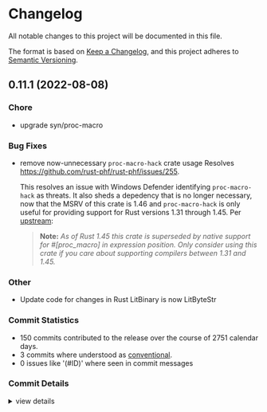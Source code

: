 # Changelog

All notable changes to this project will be documented in this file.

The format is based on [Keep a Changelog](https://keepachangelog.com/en/1.0.0/),
and this project adheres to [Semantic Versioning](https://semver.org/spec/v2.0.0.html).

## 0.11.1 (2022-08-08)

<csr-id-d40d663ca96f668bcd6f86cc691085629111c0b5/>
<csr-id-8225c4b90d6ee71483304e71342c269fca86a044/>

### Chore

 - <csr-id-d40d663ca96f668bcd6f86cc691085629111c0b5/> upgrade syn/proc-macro

### Bug Fixes

 - <csr-id-caf1ce71aed110fb44206ce2291154572ebfe9b7/> remove now-unnecessary `proc-macro-hack` crate usage
   Resolves <https://github.com/rust-phf/rust-phf/issues/255>.
   
   This resolves an issue with Windows Defender identifying `proc-macro-hack` as threats. It also sheds
   a depedency that is no longer necessary, now that the MSRV of this crate is 1.46 and
   `proc-macro-hack` is only useful for providing support for Rust versions 1.31 through 1.45. Per
   [upstream](https://github.com/dtolnay/proc-macro-hack):
   
   > **Note:** _As of Rust 1.45 this crate is superseded by native support for #\[proc\_macro\] in
   > expression position. Only consider using this crate if you care about supporting compilers between
   > 1.31 and 1.45._

### Other

 - <csr-id-8225c4b90d6ee71483304e71342c269fca86a044/> Update code for changes in Rust
   LitBinary is now LitByteStr

### Commit Statistics

<csr-read-only-do-not-edit/>

 - 150 commits contributed to the release over the course of 2751 calendar days.
 - 3 commits where understood as [conventional](https://www.conventionalcommits.org).
 - 0 issues like '(#ID)' where seen in commit messages

### Commit Details

<csr-read-only-do-not-edit/>

<details><summary>view details</summary>

 * **Uncategorized**
    - Replace handmade changelog with generated one by `cargo-smart-release` ([`cb84cf6`](https://github.com/rust-phf/rust-phf/commit/cb84cf6636ab52823c53e70d6abeac8f648a3482))
    - Add category to crates ([`32a72c3`](https://github.com/rust-phf/rust-phf/commit/32a72c3859997fd6b590e9ec092ae789d2acdf55))
    - Update repository links on Cargo.toml ([`1af3b0f`](https://github.com/rust-phf/rust-phf/commit/1af3b0fe1f8fdcae7ccc1bc8d51de309fb16a6bf))
    - Release 0.11.0 ([`d2efdc0`](https://github.com/rust-phf/rust-phf/commit/d2efdc08a7eb1d0d6c414b7b2ac41ce1fe1f9a43))
    - Merge pull request #257 from JohnTitor/edition-2021 ([`36ec885`](https://github.com/rust-phf/rust-phf/commit/36ec8854a9da4f295618e98d94aaf7150df2173e))
    - Make crates edition 2021 ([`b9d25da`](https://github.com/rust-phf/rust-phf/commit/b9d25da58b912d9927fbc41901631cd77836462b))
    - remove now-unnecessary `proc-macro-hack` crate usage ([`caf1ce7`](https://github.com/rust-phf/rust-phf/commit/caf1ce71aed110fb44206ce2291154572ebfe9b7))
    - Make "unicase + macros" features work ([`11bb242`](https://github.com/rust-phf/rust-phf/commit/11bb2426f0237b1ecea8c8038630b1231ede4871))
    - Extract `phf_macros` tests as a separated crate ([`8cf694d`](https://github.com/rust-phf/rust-phf/commit/8cf694d76e0991b4e24ecdc5d2a88bb74713d9cd))
    - Remove some stuff which is now unnecessary ([`6941e82`](https://github.com/rust-phf/rust-phf/commit/6941e825d09a98c1ea29a08ecd5fd605611584a4))
    - Refine doc comments ([`d8cfc43`](https://github.com/rust-phf/rust-phf/commit/d8cfc436059a1c2c3ede1afb0f9ec2333c046fc6))
    - Fix CI failure ([`d9b5ff2`](https://github.com/rust-phf/rust-phf/commit/d9b5ff23367d2bbcc385ff8243c7d972f45d459c))
    - Fix `phf` dev dep version ([`3cc6f05`](https://github.com/rust-phf/rust-phf/commit/3cc6f05cb07933af4cf886645d1170bdcb306b6b))
    - Prepare for release 0.10.0 ([`588ac25`](https://github.com/rust-phf/rust-phf/commit/588ac25dd5c0afccea084e6f94867328a6a30454))
    - Fix publish failure ([`fbb18f9`](https://github.com/rust-phf/rust-phf/commit/fbb18f925018fa621ce8a8d334f6746ae0f1d072))
    - Prepare for v0.9.1 ([`9b71978`](https://github.com/rust-phf/rust-phf/commit/9b719789149ef195ef5eba093b7e73255fbef8dc))
    - remove Slice type and fix some docs ([`99d3533`](https://github.com/rust-phf/rust-phf/commit/99d353390f8124a283da9202fd4d163e68bc1949))
    - Minor cleanups ([`8868d08`](https://github.com/rust-phf/rust-phf/commit/8868d088e2fed36fcd7741e9a1c5bf68bef4f46e))
    - Bless tests ([`dab668c`](https://github.com/rust-phf/rust-phf/commit/dab668ccc8b638548cd78678de8427ed5e765b21))
    - Fix the release failure ([`647f331`](https://github.com/rust-phf/rust-phf/commit/647f331d43dcf2b61625cccffbd31f95ad076d05))
    - Downgrade `phf` dev-dep version for now ([`7dd8a1b`](https://github.com/rust-phf/rust-phf/commit/7dd8a1b410fea96820bfe489f53f1c6fd9d64ba5))
    - Prepare 0.9.0 release ([`2ca46c4`](https://github.com/rust-phf/rust-phf/commit/2ca46c4f9c9083c128fcc6add33dc5986638940f))
    - Cleanup cargo metadata ([`a9e4b0a`](https://github.com/rust-phf/rust-phf/commit/a9e4b0a1e84825004fa66e938b870f83d3147d0d))
    - Fix test ([`ffa7e41`](https://github.com/rust-phf/rust-phf/commit/ffa7e41a767dd6021a7f42f012dab0befe6d0932))
    - Run rustfmt check on CI ([`1adfb30`](https://github.com/rust-phf/rust-phf/commit/1adfb305704cbced7c63e58b99bd53847298dbe6))
    - Run rustfmt ([`dd86c6c`](https://github.com/rust-phf/rust-phf/commit/dd86c6c103f25021b52144085b8fab0a94582bef))
    - Rename `unicase_support` to `unicase` ([`b47174b`](https://github.com/rust-phf/rust-phf/commit/b47174bb9ebbd68e41316e1aa39c6541a45356a6))
    - Run UI tests only on stable ([`7522b16`](https://github.com/rust-phf/rust-phf/commit/7522b160e76e981e430f6586dbfa8747c85f2f76))
    - Add back ordered_map, ordered_set ([`0ab0108`](https://github.com/rust-phf/rust-phf/commit/0ab01081e4bd8f40bc18ab554c95f217220228d5))
    - Improve implementation for unicase support ([`6957e47`](https://github.com/rust-phf/rust-phf/commit/6957e470b6fcd3b389440bf3d2ddcb12e1d38911))
    - Restore unicase_support for phf_macros ([`77e6cce`](https://github.com/rust-phf/rust-phf/commit/77e6cce1931fe8b43e434061a369f3620b3e97e0))
    - Use `[patch.crates-io]` section instead of path key ([`f47515b`](https://github.com/rust-phf/rust-phf/commit/f47515bce5c433214dbecee262a7a6f14e6a74d4))
    - Fix phf_macros on no_std ([`d7af3dc`](https://github.com/rust-phf/rust-phf/commit/d7af3dc96a67070e2f9000158d074825f0a9d592))
    - Merge pull request #194 from pickfire/patch-1 ([`caec346`](https://github.com/rust-phf/rust-phf/commit/caec346b07cf04cc7850e4aeeca077856b79256a))
    - Update stderrs ([`0f1407e`](https://github.com/rust-phf/rust-phf/commit/0f1407ec8aa6df74e7ed95dd073685295958d5d5))
    - Update expected test case output for latest nightly ([`e387f69`](https://github.com/rust-phf/rust-phf/commit/e387f69540138026ab679537322c94500876fe8d))
    - Release v0.8.0 ([`4060288`](https://github.com/rust-phf/rust-phf/commit/4060288dc2c1ebe3b0630e4016ed51935bb0c863))
    - Avoid missing main error in tests ([`1992222`](https://github.com/rust-phf/rust-phf/commit/19922229dfe8c25076ab13344a0b876fe2c3bda3))
    - Merge pull request #172 from kornelski/patch-1 ([`eee56c0`](https://github.com/rust-phf/rust-phf/commit/eee56c077c84cb84565eb3897c306865a3b29cc9))
    - upgrade syn/proc-macro ([`d40d663`](https://github.com/rust-phf/rust-phf/commit/d40d663ca96f668bcd6f86cc691085629111c0b5))
    - remove ordered_map, ordered_set, phf_builder ([`8ae2bb8`](https://github.com/rust-phf/rust-phf/commit/8ae2bb886841a69a4fc482f439e2374f2373ab15))
    - port compile-fail tests to trybuild ([`4a4256c`](https://github.com/rust-phf/rust-phf/commit/4a4256cf1963a349c8d63f4f93c7c562e8963d59))
    - create `Display` adapters for `phf_codegen` builders ([`93aa7ae`](https://github.com/rust-phf/rust-phf/commit/93aa7ae1de87345ea19f38e747283bc712384650))
    - Merge pull request #164 from abonander/perf-improvements ([`70129c6`](https://github.com/rust-phf/rust-phf/commit/70129c6fbcdf428ce9f1014eea935301ac70e410))
    - ignore compiletest ([`f1362b2`](https://github.com/rust-phf/rust-phf/commit/f1362b25674538ed02d41fcc9f7cc1c8ba6ec57c))
    - proc_macro_hygiene is not needed with proc-macro-hack ([`ab473a4`](https://github.com/rust-phf/rust-phf/commit/ab473a4c7fcc1a8e8a99594c261fe00b4ad96865))
    - Merge pull request #157 from abonander/array-formatting ([`8fc18be`](https://github.com/rust-phf/rust-phf/commit/8fc18be75dd3cb284b0b34b6c9e99c3c92544268))
    - Made macros work in stable ([`4fc0d1a`](https://github.com/rust-phf/rust-phf/commit/4fc0d1a8c3bcc3950082b614d8bfa4a0f63d6962))
    - implement support for 128-bit ints and fix high magnitude vals ([`5be5919`](https://github.com/rust-phf/rust-phf/commit/5be59199389c0703fff62f640eb1a0d19243fc48))
    - Fixed typo in benchmark ([`f46b2e1`](https://github.com/rust-phf/rust-phf/commit/f46b2e19622de2f845ea5eb8e8d4f54ece364242))
    - Fix tests ([`ae4ef3e`](https://github.com/rust-phf/rust-phf/commit/ae4ef3ea68d6baca0916b5ef2a15245ad78674ae))
    - Release v0.7.24 ([`1287414`](https://github.com/rust-phf/rust-phf/commit/1287414b1302d2d717c5f4be81accf4c12ccad48))
    - Reexport macros through phf crate ([`588fd1a`](https://github.com/rust-phf/rust-phf/commit/588fd1a785492afa5ad76db0556097e32e24387d))
    - Convert phf_macros to new-style proc-macros ([`5ae4131`](https://github.com/rust-phf/rust-phf/commit/5ae413129c391223782bc2944ec0ffbded103791))
    - Release v0.7.23 ([`a050b6f`](https://github.com/rust-phf/rust-phf/commit/a050b6f2a6b825bf0824339266ab9545340420d4))
    - Update to nightly-2018-08-23 ([`e03f536`](https://github.com/rust-phf/rust-phf/commit/e03f536f32a8a2a31d07e43b19e05c7d4fd1cb82))
    - Release 0.7.22 ([`ab88405`](https://github.com/rust-phf/rust-phf/commit/ab884054fa17eef915db2bdb5259c7aa71fbfea6))
    - Fix build ([`2071d25`](https://github.com/rust-phf/rust-phf/commit/2071d2515ff37590c45ee2e88cead583cdb81089))
    - Update to latest nightly ([`fcf758f`](https://github.com/rust-phf/rust-phf/commit/fcf758faa21c6c2c93dbab9fe6ac82a36bab0dd9))
    - Upgrade rand ([`e7b5a35`](https://github.com/rust-phf/rust-phf/commit/e7b5a35d14f6927a748f3c55a1c87b5b751ececd))
    - Release v0.7.21 ([`6c7e2d9`](https://github.com/rust-phf/rust-phf/commit/6c7e2d9ce17ff1b87507925bdbe87e6e682ed3e4))
    - Upgrade to rustc 1.16.0-nightly (c07a6ae77 2017-01-17) ([`dc756bf`](https://github.com/rust-phf/rust-phf/commit/dc756bfb1400715eeedd0dfaa394296274f59be4))
    - Don't ICE on bad syntax ([`e87e95f`](https://github.com/rust-phf/rust-phf/commit/e87e95fb96cfad1cc6699b828fb8994d2429f424))
    - Link to docs.rs ([`61142c5`](https://github.com/rust-phf/rust-phf/commit/61142c5aa168cff1bf53a6961ddc12012b49e1bb))
    - Cleanup ([`9278c47`](https://github.com/rust-phf/rust-phf/commit/9278c470b33571de286314cae555c4de9dd7d177))
    - Fix tests ([`5947cd1`](https://github.com/rust-phf/rust-phf/commit/5947cd14b9aac452f4f8feb25b57fd11240970ee))
    - Remove time dependency ([`98f56e5`](https://github.com/rust-phf/rust-phf/commit/98f56e53c212795e048c7baa0f488e1b294e9c37))
    - Dependency cleanup ([`f106aa6`](https://github.com/rust-phf/rust-phf/commit/f106aa66d85abfba3d627d12fd46a9b080c83e95))
    - Release v0.7.20 ([`f631f50`](https://github.com/rust-phf/rust-phf/commit/f631f50abfaf6ea3d6fc8caaada47975b6df3a62))
    - Update to Rust 1.15.0-nightly (7b3eeea22 2016-11-21) ([`39cc485`](https://github.com/rust-phf/rust-phf/commit/39cc485f777daaf2076f1da7337cc5ad7e9f00ad))
    - Release v0.7.19 ([`0a98dd1`](https://github.com/rust-phf/rust-phf/commit/0a98dd1865d12a3fa4cc27bdb38fa1e7374940d9))
    - Update phf_macros to Rust 1.14.0-nightly (7c69b0d5a 2016-11-01) ([`b7d2d4d`](https://github.com/rust-phf/rust-phf/commit/b7d2d4d36cb43a8fa159135250bd2265cb30f523))
    - Release v0.7.18 ([`3f71765`](https://github.com/rust-phf/rust-phf/commit/3f717650f4331f5dbb9d7a3f878228fcf1138729))
    - Fix for latest nightly ([`35e991b`](https://github.com/rust-phf/rust-phf/commit/35e991b11efca3bd065a28f661ab76f423a83601))
    - Release v0.7.17 ([`21ecf72`](https://github.com/rust-phf/rust-phf/commit/21ecf72101715e4754db95a64ecd7de5a37b7f14))
    - Fix for latest nightly ([`cb1ec95`](https://github.com/rust-phf/rust-phf/commit/cb1ec955442750fc712d155346beeb9562905602))
    - Remove dead code ([`df0d8e8`](https://github.com/rust-phf/rust-phf/commit/df0d8e8ae9b23482fb19ca70f1f3bd6cdfe59358))
    - Add compile-fail test for equivalent UniCase keys ([`711515a`](https://github.com/rust-phf/rust-phf/commit/711515ad0ab53c14303b6c659a1fb3c2b3c86df5))
    - Add UniCase support to phf_macros and bump unicase version ([`2af3abb`](https://github.com/rust-phf/rust-phf/commit/2af3abb00cafc85d43755e43767a2a8b274f6670))
    - Release v0.7.16 ([`8bf29c1`](https://github.com/rust-phf/rust-phf/commit/8bf29c10a878c83d73cc40385f0e96cb9cc95afa))
    - Update the TokenTree import ([`f404629`](https://github.com/rust-phf/rust-phf/commit/f40462989e75ce85de8c88d6faaee934d05fe006))
    - Release v0.7.15 ([`20f896e`](https://github.com/rust-phf/rust-phf/commit/20f896e6975cabb9cf9883b08eaa5b3da8597f11))
    - Release v0.7.14 ([`fee66fc`](https://github.com/rust-phf/rust-phf/commit/fee66fc20e33f2b119f830a8926f3b6e52abcf09))
    - Introduce a Slice abstraction for buffers ([`0cc3844`](https://github.com/rust-phf/rust-phf/commit/0cc38449c21f29bd9348e28c5719d650e16159cf))
    - Release v0.7.13 ([`4769a6d`](https://github.com/rust-phf/rust-phf/commit/4769a6d2ce1d392da06e4b3cb833a1cdccb1f1aa))
    - Update to Rust 2016-02-22 ([`c995514`](https://github.com/rust-phf/rust-phf/commit/c9955143ffdb07bf85a525494811bd96517bf688))
    - Release v0.7.12 ([`9b75ee5`](https://github.com/rust-phf/rust-phf/commit/9b75ee5ed14060c45a5785fba0387be09e698624))
    - Support byte string keys in phf_macros (fixes #76) ([`652beae`](https://github.com/rust-phf/rust-phf/commit/652beae0cac6711ab0931d8dc844cd291559dad7))
    - Release v0.7.11 ([`a004227`](https://github.com/rust-phf/rust-phf/commit/a0042277b181ec95fcbf29751b9a453f4f962ebb))
    - Update for changed return value of parser.eat ([`82da9f0`](https://github.com/rust-phf/rust-phf/commit/82da9f00f404634c09097f9116cda9e8e742d556))
    - Switch timing info back to a hint ([`771e781`](https://github.com/rust-phf/rust-phf/commit/771e781e704e581c1a103f56ed0f6f2a68917883))
    - Release v0.7.10 ([`c43154b`](https://github.com/rust-phf/rust-phf/commit/c43154b2661dc09620a7879c16f37b47d6ec03ae))
    - Update for syntax changes ([`3be2db8`](https://github.com/rust-phf/rust-phf/commit/3be2db8d9254214bf1571fafd466ed7d6b96af55))
    - Release v0.7.9 ([`b7d29df`](https://github.com/rust-phf/rust-phf/commit/b7d29dfe0df288b2da74de195f764eace1c8e443))
    - Registry now seems to live in rustc_plugin instead of rustc::plugin ([`ba8d701`](https://github.com/rust-phf/rust-phf/commit/ba8d7019599cb779b9f7ab983f6cc2aa4f422991))
    - Release v0.7.8 ([`aad0b9b`](https://github.com/rust-phf/rust-phf/commit/aad0b9b658fb970e3df60b066961aafca1a17c44))
    - Rustup ([`a6c43fa`](https://github.com/rust-phf/rust-phf/commit/a6c43fa25e06684121df6a93b2b90405d8e0fc2e))
    - Release v0.7.7 ([`c9e7a93`](https://github.com/rust-phf/rust-phf/commit/c9e7a93f4d6f85a72651aba6187e4c956d8c1167))
    - rustup for phf_macros ([`4c51ffc`](https://github.com/rust-phf/rust-phf/commit/4c51ffc6d63f768dea75cab65ad6cb809bce9bb4))
    - Run through rustfmt ([`58e2223`](https://github.com/rust-phf/rust-phf/commit/58e222380b7fc9609a055cb5a6110ba04e47d677))
    - Release v0.7.6 ([`5bcd5c9`](https://github.com/rust-phf/rust-phf/commit/5bcd5c95215f5aa29e133cb2912662085a8158f0))
    - Release v0.7.5 ([`fda44f5`](https://github.com/rust-phf/rust-phf/commit/fda44f550401c1bd4aad29bb2c07030b86761028))
    - Update code for changes in Rust ([`8225c4b`](https://github.com/rust-phf/rust-phf/commit/8225c4b90d6ee71483304e71342c269fca86a044))
    - Macro assemble benchmark map and match to ensure sync ([`a2486ed`](https://github.com/rust-phf/rust-phf/commit/a2486eda19c647d16c9976bb33ba8634388a0569))
    - Add benchmarks ([`9585cc3`](https://github.com/rust-phf/rust-phf/commit/9585cc3c0391725d02f6199eaed500ba5fafcaf3))
    - Release v0.7.4 ([`c7c0d3c`](https://github.com/rust-phf/rust-phf/commit/c7c0d3c294126157f0275a05b7c3a65c419234a1))
    - Update PhfHash to mirror std::hash::Hash ([`96ef156`](https://github.com/rust-phf/rust-phf/commit/96ef156baae669b233673d6be2b96617ad48551e))
    - Release v0.7.3 ([`77ea239`](https://github.com/rust-phf/rust-phf/commit/77ea23917e908b10c4c5c463671a8409292f8661))
    - Release v0.7.2 ([`642b69d`](https://github.com/rust-phf/rust-phf/commit/642b69d0100a4ee7ec6e430ef1351bd1f28f9a4a))
    - Add an index test ([`f51f449`](https://github.com/rust-phf/rust-phf/commit/f51f449261ddd8ad30bfb5507b166e7980df1aa7))
    - Release v0.7.1 ([`9cb9de9`](https://github.com/rust-phf/rust-phf/commit/9cb9de911ad4e16964f0def29780dde1630c3619))
    - Fix phf-macros ([`6c98e9f`](https://github.com/rust-phf/rust-phf/commit/6c98e9f16a6d9ebf11e0a9c8e9ff91b4b320d2af))
    - Release v0.7.0 ([`555a690`](https://github.com/rust-phf/rust-phf/commit/555a690561673597aee068650ac884bbcc2e31cf))
    - Stabilize phf ([`e215273`](https://github.com/rust-phf/rust-phf/commit/e2152739cbdd471116d88bb4a9cea4cdfede1e42))
    - Release v0.6.19 ([`5810d30`](https://github.com/rust-phf/rust-phf/commit/5810d30ef2162f33cfb4da99c65b7344c7f2913b))
    - Release v0.6.18 ([`36efc72`](https://github.com/rust-phf/rust-phf/commit/36efc721478d097fba1e5458cbdd9f288637abae))
    - Fix for upstream changes ([`eabadcf`](https://github.com/rust-phf/rust-phf/commit/eabadcf7e8af351ba8f07d86746e35adc8c5812e))
    - Release v0.6.17 ([`271ccc2`](https://github.com/rust-phf/rust-phf/commit/271ccc27d885363d4d8c549f75624d08c48e56c5))
    - Release v0.6.15 ([`ede14df`](https://github.com/rust-phf/rust-phf/commit/ede14df1e574674852b09bcafff4ad549ebfd4ae))
    - Remove broken test ([`f54adb7`](https://github.com/rust-phf/rust-phf/commit/f54adb783a71678c9397b4d7c1e02ee82b9646b8))
    - Release v0.6.14 ([`cf64ebb`](https://github.com/rust-phf/rust-phf/commit/cf64ebb8f769c9f12c9a03d05713dde6b8caf371))
    - Release v0.6.13 ([`4fdb533`](https://github.com/rust-phf/rust-phf/commit/4fdb5331fd9978ca3e180a06fb2e34627f50fb77))
    - Fix warnings and use debug builders ([`4d28684`](https://github.com/rust-phf/rust-phf/commit/4d28684b72333e911e23b898b5780947d49822a5))
    - Release v0.6.12 ([`59ca586`](https://github.com/rust-phf/rust-phf/commit/59ca58637206c9806c13cc24cb35cb7d0ce9d23f))
    - Fix phf_macros ([`6567152`](https://github.com/rust-phf/rust-phf/commit/6567152be9e018a99fedf6e54017d827812b8f13))
    - Release v0.6.11 ([`e1e6d3b`](https://github.com/rust-phf/rust-phf/commit/e1e6d3b40a6babddd0989406f2b4e952443ff52e))
    - Release v0.6.10 ([`fc45373`](https://github.com/rust-phf/rust-phf/commit/fc45373b34a461664f532c5108f3d2625172c128))
    - Add doc URLs ([`4605db3`](https://github.com/rust-phf/rust-phf/commit/4605db3e7e0c4bef09ccf6c09c7dbcc36b707a9f))
    - Add documentation for phf_macros ([`8eca797`](https://github.com/rust-phf/rust-phf/commit/8eca79711f33d04ad773a023581b6bd0a6f1efdc))
    - Move generation logic to its own crate ([`cfeee87`](https://github.com/rust-phf/rust-phf/commit/cfeee8714caa4ecb3199df2a2ac149fe6a28ecc0))
    - Move tests to phf_macros ([`40dbc32`](https://github.com/rust-phf/rust-phf/commit/40dbc328456003484716021cc317156967f1b2c1))
    - Release v0.6.9 ([`822f4e3`](https://github.com/rust-phf/rust-phf/commit/822f4e3fb127dc02d36d802803d71aa5b98bed3c))
    - More fixes ([`0c04b9c`](https://github.com/rust-phf/rust-phf/commit/0c04b9cb2679a63394778a7362ef14441b6c2032))
    - Release v0.6.8 ([`cd637ca`](https://github.com/rust-phf/rust-phf/commit/cd637cafb6d37b1901b6c119a7d26f253e9a288e))
    - Release v0.6.7 ([`bfc36c9`](https://github.com/rust-phf/rust-phf/commit/bfc36c979225f652cdb72f3b1f2a25e77b50ab8c))
    - Fix for upstream changes ([`5ff7040`](https://github.com/rust-phf/rust-phf/commit/5ff70403a1b12c30206b128ac619b31c69e42eb4))
    - rustup to current master ([`f6922e2`](https://github.com/rust-phf/rust-phf/commit/f6922e245752b4932f9a3a420c1f8d10e66e0b78))
    - Release v0.6.6 ([`b09a174`](https://github.com/rust-phf/rust-phf/commit/b09a174a166c7744c5989bedc6ba68340f6f7fd1))
    - Release v0.6.5 ([`271e784`](https://github.com/rust-phf/rust-phf/commit/271e7848f35b31d6ce9fc9268de173738464bfc8))
    - Move docs to this repo and auto build them ([`f8ef160`](https://github.com/rust-phf/rust-phf/commit/f8ef160480e2d4ce72fa7afb6ebce70e45acbc76))
    - Release v0.6.4 ([`6866c1b`](https://github.com/rust-phf/rust-phf/commit/6866c1bf5ad5091bc969f1356884aa86c27458cb))
    - Remove unused feature ([`2ee5f78`](https://github.com/rust-phf/rust-phf/commit/2ee5f788d493d929b669550c144ff23aad52721b))
    - InternedString.get() removal; brings us to rustc 1.0.0-dev (80627cd3c 2015-02-07 12:01:31 +0000) ([`3150bf0`](https://github.com/rust-phf/rust-phf/commit/3150bf0d608b051f2c8db3826ee21ce593f4f61c))
    - Release v0.6.3 ([`b0c5e3c`](https://github.com/rust-phf/rust-phf/commit/b0c5e3cb69742f81160ea80a3ba1782a0b4e01a2))
    - Use out of tree rand ([`9e1623b`](https://github.com/rust-phf/rust-phf/commit/9e1623bc7d1b8a432cdae47187eab40fa168401f))
    - Release v0.6.2 ([`d9ddf45`](https://github.com/rust-phf/rust-phf/commit/d9ddf45b15ba812b0d3acedffb08e901742e56c4))
    - Release v0.6.1 ([`ca0e9f6`](https://github.com/rust-phf/rust-phf/commit/ca0e9f6b9c737f3d11bcad2f4624bb5603a8170e))
    - Fix for stability changes ([`f7fb510`](https://github.com/rust-phf/rust-phf/commit/f7fb510dfe67f11522a2d214bd14d21f910bfd7b))
    - Release v0.6.0 ([`09d6870`](https://github.com/rust-phf/rust-phf/commit/09d687053caf4d321f72907528573b3334fae3c2))
    - Rename phf_mac to phf_macros ([`c50d107`](https://github.com/rust-phf/rust-phf/commit/c50d1077b1d53fccd703021911a7100b8937bbc7))
</details>

